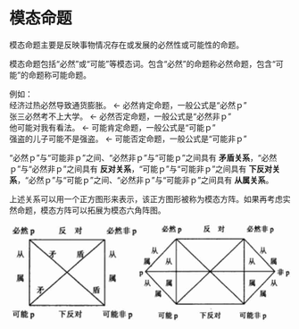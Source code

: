 # 模态命题

模态命题主要是反映事物情况存在或发展的必然性或可能性的命题。

模态命题包括“必然”或“可能”等模态词。包含“必然”的命题称必然命题，包含“可能”的命题称可能命题。

例如：  
经济过热必然导致通货膨胀。 ← 必然肯定命题，一般公式是“必然ｐ”  
张三必然考不上大学。 ← 必然否定命题，一般公式是“必然非ｐ”  
他可能对我有看法。 ← 可能肯定命题，一般公式是“可能ｐ”  
强盗的儿子可能不是强盗。 ← 可能否定命题，一般公式是“可能非ｐ”

“必然ｐ”与“可能非ｐ”之间、“必然非ｐ”与“可能ｐ”之间具有 **矛盾关系**，“必然ｐ”与“必然非ｐ”之间具有 **反对关系**，“可能ｐ”与“可能非ｐ”之间具有 **下反对关系**，“必然ｐ”与“可能ｐ”之间、“必然非ｐ”与“可能非ｐ”之间具有 **从属关系**。

上述关系可以用一个正方图形来表示，该正方图形被称为模态方阵。如果再考虑实然命题，模态方阵可以拓展为模态六角阵图。

![](images/模态方阵与模态六角阵图.jpeg)
